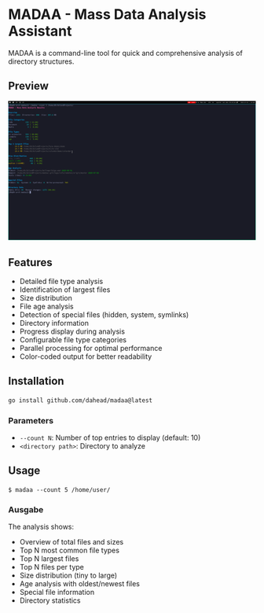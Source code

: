 # MADAA - Mass Data Analysis Assistant

MADAA is a command-line tool for quick and comprehensive analysis of directory structures.

## Preview

<img src="media/screenshot.png">

## Features

- Detailed file type analysis
- Identification of largest files
- Size distribution
- File age analysis
- Detection of special files (hidden, system, symlinks)
- Directory information
- Progress display during analysis
- Configurable file type categories
- Parallel processing for optimal performance
- Color-coded output for better readability

## Installation

```bash
go install github.com/dahead/madaa@latest
```


### Parameters

- `--count N`: Number of top entries to display (default: 10)
- `<directory path>`: Directory to analyze



## Usage

```
$ madaa --count 5 /home/user/
```

### Ausgabe

The analysis shows:

- Overview of total files and sizes
- Top N most common file types
- Top N largest files
- Top N files per type
- Size distribution (tiny to large)
- Age analysis with oldest/newest files
- Special file information
- Directory statistics